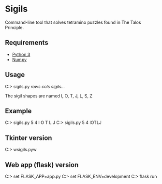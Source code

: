 # Sigils
Command-line tool that solves tetramino puzzles found in The Talos Principle.

## Requirements
- [Python 3](https://www.python.org/download)
- [Numpy](https://numpy.org/)

## Usage
C:> sigils.py *rows* *cols* *sigils...*

The sigil shapes are named I, O, T, J, L, S, Z

## Example
C:> sigils.py 5 4 I O T L J
C:> sigils.py 5 4 IOTLJ

## Tkinter version

C:> wsigils.pyw

## Web app (flask) version

C:> set FLASK_APP=app.py
C:> set FLASK_ENV=development
C:> flask run
